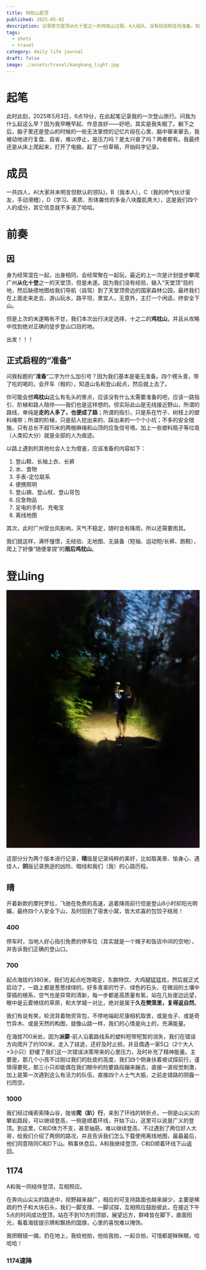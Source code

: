 ```yaml
---
title: 鸡枕山登顶
published: 2025-05-02
description: 记录首次登顶从化十登之一的鸡枕山过程，4人组队，没有经验和任何准备，知道目的地，开着车就来了山脚，乐呵乐呵就上山去了，过程略凶险。
tags:
  - shots
  - travel
category: daily life journal
draft: false
image: ./assets/travel/kangkang_light.jpg
---
```

# 起笔

此时此刻，2025年5月3日，6点19分，在此起笔记录我的一次登山旅行。问我为什么起这么早？因为我早睡早起、作息良好——好吧，其实是我失眠了。躺下之后，脑子里还是登山的时候的一些无法掌控的记忆片段在心里、脑中窜来窜去，我被动地进行复盘、自省，难以停止，是压力吗？是太兴奋了吗？两者都有。我最终还是从床上爬起来，打开了电脑，起了一份草稿，开始码字记录。

# 成员

一共四人，A(大家并未明言但默认的领队)，B（我本人），C（我的帅气伙计室友，手动滑稽），D（学习、素质、形体兼优的多金八块腹肌男大），这是我们四个人的成分，其它信息就不多说了哈哈。

# 前奏

## 因

身为经常混在一起，出身相同，会经常聚在一起玩，最近的上一次是计划徒步攀爬广州**从化十登**之一的天堂顶，但是未遂。因为我们没有经验，输入“天堂顶”目的地，然后缺德地图给我们导航（自驾）到了天堂顶旁边的国家森林公园，最终我们在上面走来走去，游山玩水，路平坦，景宜人，无意外，主打一个闲适，终安全下山。

但是上次的未遂略有不甘，我们本次出行决定选择，十之二的**鸡枕山**，并且从攻略中找到绝对正确的徒步登山口目的地。

出发！！！

## 正式启程的“准备”

问我标题的”**准备**“二字为什么加引号？因为我们基本是毫无准备。四个楞头青，带了吃的喝的，会开车（租的），知道山名和登山起点，然后就上去了。

你可能会想**鸡枕山**这么有名头的景点，应该没有什么太需要准备的吧，应该一路指引、阶梯和路人陪伴——我们也是这样想的。但实际此山是无线接近野山，所谓的路线，单纯是**走的人多了，也便成了路**；所谓的指引，只是系在竹子、树枝上的塑料绳带；所谓的阶梯，只是前人挖出来的、踩出来的一个个小坑；不多的安全措施，只有总长不超15米的两根麻绳和山顶的应急信号塔。加上一些塑料瓶子等垃圾（人类扣大分）就是全部的人为痕迹。

以路上遇到的其他社会人士为借鉴，应该准备的内容如下：

1. 登山鞋、长袖上衣、长裤
2. 水、食物
3. 手表-定位联系
4. 便携照明
5. 登山镐、登山杖、登山背包
6. 应急物品
7. 足电的手机、充电宝
8. 离线地图

其次，此时广州受台风影响，天气不稳定，随时会有降雨，所以还需要雨具。

我们就这样，满怀憧憬，无经验、无地图、无装备（短袖、运动短/长裤、跑鞋），爬上了好像“随便拿捏”的**雨后鸡枕山**。

# 登山ing

![](assets/travel/d54a79da1ebde9cab2e92f958c74dcc7.jpg)

这部分分为两个版本进行记录，**晴**版是记录纯粹的美好，比如取美景、愉身心、遇佳人，**阴**版记录旅途的凶险、暗线和我们（我）的心路历程。

## 晴

开着新款的摩托罗拉，飞驰在免费的高速，追着降雨前行但是登山8小时却阳光明媚，最终四个人安全下山，及时回到了宿舍小窝，皆大欢喜的包饺子结局！

### 400

停车时，当地人好心指引免费的停车位（其实就是一个摊子和饭店中间的空地），并告诉我们正确的登山口。

### 700

起点海拔约380米，我们在起点吃饱喝足，东鹏特饮、大鸡腿猛猛炫，然后就正式启动了，一路上都是葱葱绿绿的，好多青翠的竹子、绿色的石头、在微润的土壤中穿插的根系，空气也是异常的清新，每一步都是高质量有氧，站在几处崖边远望，眼中是云雾缭绕的草原，和大学城一对比，绝对是属于**久在樊笼里，复得返自然**。

我们有说有笑，轮流背着物资背包，不停地端起尼康相机取景，或是虫子、或是奇竹异木、或是天然的构图，就像山路一样，我们的心情是向上的，充满能量。

在海拔700米处，因为**派蒙**-前人沿着路线系的塑料短带短暂的消失，我们在错误方向爬升了约100米，走入了歧途，还好及时止损，并且偶遇一家5口（2个大人+3小只）舒缓了我们这一次错误决策带来的心里压力，及时补充了精神能量。主要是，那几个小孩不过刚过我们的肚皮的高度，我们四个侧身扶着坡试探前行，谨慎得要死，那三小只却能偶在我们眼中的险要路段蹦来蹦去，直接一波视觉刺激，加上是第一次遇到这么有活力的队伍，直接四个人士气大振，之前走错路的阴霾一扫而空。

### 1000

我们经过绳索索降山谷，陡坡**爬（趴）行**，来到了环线的转折点，一侧是山尖尖的攀岩路段，可以继续登高，一侧是顺着环线，开始下山，这里可以说是广义的登顶。到这里，C和D体力不支，甚至抽筋，难以继续登高，不过遇到了两位好人大哥，给我们介绍了两侧的路况，并且告诉我们怎么下载使用离线地图，最最最后，他们同意陪同C和D下山。稍事休息后，A和我继续登顶，C和D顺着环线下山返回。

## 1174

A和我一同结伴登顶，互相照应。

在奔向山尖尖的路途中，视野越来越广，相应的可支持路面也越来越少，主要是稀疏的竹子和大块石头，我们一脚支撑、一脚试探，互相照应鼓励彼此，在接近下午5点的时间成功登顶，站在不到10方的顶部，展望远方，群峰皆在脚下，直面阳光，看着海拔提示牌和飘扬的国旗，心里的喜悦难以掩饰。

我把眼镜一摘，扔在地上，我给他拍，他给我拍，一起合拍，可惜都是眯眯眼，哈哈哈！

### 1174速降



